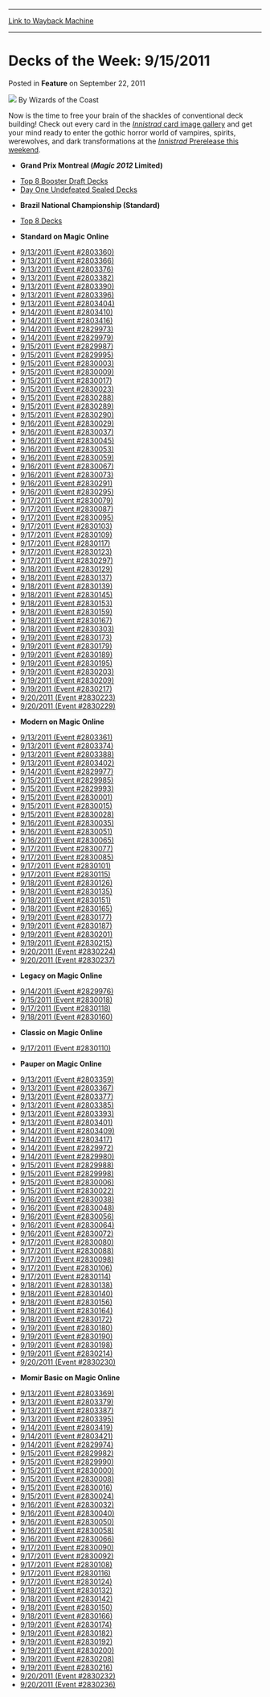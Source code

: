 
---
[Link to Wayback Machine](https://web.archive.org/web/20220927102757/https://magic.wizards.com/en/articles/archive/feature/decks-week-9152011-2011-09-22)

[_metadata_:author]:- "Wizards of the Coast"
[_metadata_:description]:- "Now is the time to free your brain of the shackles of conventional deck building! Check out every card in the Innistrad card image gallery and get your mind ready to enter the gothic horror world of vampires, spirits, werewolves, and dark transformations at the Innistrad Prerelease this weekend."
[_metadata_:generator]:- "Drupal 7 (http://drupal.org)"
[_metadata_:node]:- "643891"
[_metadata_:publish_date]:- "2011-09-22"
[_metadata_:source]:- "div-main-content"
[_metadata_:title]:- "Decks of the Week: 9/15/2011"
[_metadata_:wayback_capture_timestamp]:- "2022-09-27 10:27:57"
[_metadata_:wayback_raw_url]:- "https://web.archive.org/web/20220927102757id_/https://magic.wizards.com/en/articles/archive/feature/decks-week-9152011-2011-09-22"
[_metadata_:wayback_url]:- "https://magic.wizards.com/en/articles/archive/feature/decks-week-9152011-2011-09-22"
---


Decks of the Week: 9/15/2011
============================



 Posted in **Feature**
 on September 22, 2011 






![](https://media.magic.wizards.com/styles/auth_small/public/images/person/wizards_author.jpg)
By Wizards of the Coast











Now is the time to free your brain of the shackles of conventional deck building! Check out every card in the [*Innistrad* card image gallery](http://archive.wizards.com/magic/tcg/article.aspx?x=mtg/tcg/innistrad/cig) and get your mind ready to enter the gothic horror world of vampires, spirits, werewolves, and dark transformations at the [*Innistrad* Prerelease this weekend](http://archive.wizards.com/Magic/TCG/Events.aspx?x=mtgcom/events/prerelease-facts).


* **Grand Prix Montreal (***Magic** 2012* Limited)**
+ [Top 8 Booster Draft Decks](/en/events/coverage/theres-no-place-hoaen)
+ [Day One Undefeated Sealed Decks](/en/articles/archive/event-coverage/grand-prix-montreal-day-1-blog-2011-09-17)
* **Brazil National Championship (Standard)**
+ [Top 8 Decks](/en/events/coverage/camargo-no-1-brazilian-pod-caster)
* **Standard on Magic Online**
+ [9/13/2011 (Event #2803360)](http://archive.wizards.com/Magic/Digital/MagicOnlineTourn.aspx?x=mtg/digital/magiconline/tourn/2803360)
+ [9/13/2011 (Event #2803366)](http://archive.wizards.com/Magic/Digital/MagicOnlineTourn.aspx?x=mtg/digital/magiconline/tourn/2803366)
+ [9/13/2011 (Event #2803376)](http://archive.wizards.com/Magic/Digital/MagicOnlineTourn.aspx?x=mtg/digital/magiconline/tourn/2803376)
+ [9/13/2011 (Event #2803382)](http://archive.wizards.com/Magic/Digital/MagicOnlineTourn.aspx?x=mtg/digital/magiconline/tourn/2803382)
+ [9/13/2011 (Event #2803390)](http://archive.wizards.com/Magic/Digital/MagicOnlineTourn.aspx?x=mtg/digital/magiconline/tourn/2803390)
+ [9/13/2011 (Event #2803396)](http://archive.wizards.com/Magic/Digital/MagicOnlineTourn.aspx?x=mtg/digital/magiconline/tourn/2803396)
+ [9/13/2011 (Event #2803404)](http://archive.wizards.com/Magic/Digital/MagicOnlineTourn.aspx?x=mtg/digital/magiconline/tourn/2803404)
+ [9/14/2011 (Event #2803410)](http://archive.wizards.com/Magic/Digital/MagicOnlineTourn.aspx?x=mtg/digital/magiconline/tourn/2803410)
+ [9/14/2011 (Event #2803416)](http://archive.wizards.com/Magic/Digital/MagicOnlineTourn.aspx?x=mtg/digital/magiconline/tourn/2803416)
+ [9/14/2011 (Event #2829973)](http://archive.wizards.com/Magic/Digital/MagicOnlineTourn.aspx?x=mtg/digital/magiconline/tourn/2829973)
+ [9/14/2011 (Event #2829979)](http://archive.wizards.com/Magic/Digital/MagicOnlineTourn.aspx?x=mtg/digital/magiconline/tourn/2829979)
+ [9/15/2011 (Event #2829987)](http://archive.wizards.com/Magic/Digital/MagicOnlineTourn.aspx?x=mtg/digital/magiconline/tourn/2829987)
+ [9/15/2011 (Event #2829995)](http://archive.wizards.com/Magic/Digital/MagicOnlineTourn.aspx?x=mtg/digital/magiconline/tourn/2829995)
+ [9/15/2011 (Event #2830003)](http://archive.wizards.com/Magic/Digital/MagicOnlineTourn.aspx?x=mtg/digital/magiconline/tourn/2830003)
+ [9/15/2011 (Event #2830009)](http://archive.wizards.com/Magic/Digital/MagicOnlineTourn.aspx?x=mtg/digital/magiconline/tourn/2830009)
+ [9/15/2011 (Event #2830017)](http://archive.wizards.com/Magic/Digital/MagicOnlineTourn.aspx?x=mtg/digital/magiconline/tourn/2830017)
+ [9/15/2011 (Event #2830023)](http://archive.wizards.com/Magic/Digital/MagicOnlineTourn.aspx?x=mtg/digital/magiconline/tourn/2830023)
+ [9/15/2011 (Event #2830288)](http://archive.wizards.com/Magic/Digital/MagicOnlineTourn.aspx?x=mtg/digital/magiconline/tourn/2830288)
+ [9/15/2011 (Event #2830289)](http://archive.wizards.com/Magic/Digital/MagicOnlineTourn.aspx?x=mtg/digital/magiconline/tourn/2830289)
+ [9/15/2011 (Event #2830290)](http://archive.wizards.com/Magic/Digital/MagicOnlineTourn.aspx?x=mtg/digital/magiconline/tourn/2830290)
+ [9/16/2011 (Event #2830029)](http://archive.wizards.com/Magic/Digital/MagicOnlineTourn.aspx?x=mtg/digital/magiconline/tourn/2830029)
+ [9/16/2011 (Event #2830037)](http://archive.wizards.com/Magic/Digital/MagicOnlineTourn.aspx?x=mtg/digital/magiconline/tourn/2830037)
+ [9/16/2011 (Event #2830045)](http://archive.wizards.com/Magic/Digital/MagicOnlineTourn.aspx?x=mtg/digital/magiconline/tourn/2830045)
+ [9/16/2011 (Event #2830053)](http://archive.wizards.com/Magic/Digital/MagicOnlineTourn.aspx?x=mtg/digital/magiconline/tourn/2830053)
+ [9/16/2011 (Event #2830059)](http://archive.wizards.com/Magic/Digital/MagicOnlineTourn.aspx?x=mtg/digital/magiconline/tourn/2830059)
+ [9/16/2011 (Event #2830067)](http://archive.wizards.com/Magic/Digital/MagicOnlineTourn.aspx?x=mtg/digital/magiconline/tourn/2830067)
+ [9/16/2011 (Event #2830073)](http://archive.wizards.com/Magic/Digital/MagicOnlineTourn.aspx?x=mtg/digital/magiconline/tourn/2830073)
+ [9/16/2011 (Event #2830291)](http://archive.wizards.com/Magic/Digital/MagicOnlineTourn.aspx?x=mtg/digital/magiconline/tourn/2830291)
+ [9/16/2011 (Event #2830295)](http://archive.wizards.com/Magic/Digital/MagicOnlineTourn.aspx?x=mtg/digital/magiconline/tourn/2830295)
+ [9/17/2011 (Event #2830079)](http://archive.wizards.com/Magic/Digital/MagicOnlineTourn.aspx?x=mtg/digital/magiconline/tourn/2830079)
+ [9/17/2011 (Event #2830087)](http://archive.wizards.com/Magic/Digital/MagicOnlineTourn.aspx?x=mtg/digital/magiconline/tourn/2830087)
+ [9/17/2011 (Event #2830095)](http://archive.wizards.com/Magic/Digital/MagicOnlineTourn.aspx?x=mtg/digital/magiconline/tourn/2830095)
+ [9/17/2011 (Event #2830103)](http://archive.wizards.com/Magic/Digital/MagicOnlineTourn.aspx?x=mtg/digital/magiconline/tourn/2830103)
+ [9/17/2011 (Event #2830109)](http://archive.wizards.com/Magic/Digital/MagicOnlineTourn.aspx?x=mtg/digital/magiconline/tourn/2830109)
+ [9/17/2011 (Event #2830117)](http://archive.wizards.com/Magic/Digital/MagicOnlineTourn.aspx?x=mtg/digital/magiconline/tourn/2830117)
+ [9/17/2011 (Event #2830123)](http://archive.wizards.com/Magic/Digital/MagicOnlineTourn.aspx?x=mtg/digital/magiconline/tourn/2830123)
+ [9/17/2011 (Event #2830297)](http://archive.wizards.com/Magic/Digital/MagicOnlineTourn.aspx?x=mtg/digital/magiconline/tourn/2830297)
+ [9/18/2011 (Event #2830129)](http://archive.wizards.com/Magic/Digital/MagicOnlineTourn.aspx?x=mtg/digital/magiconline/tourn/2830129)
+ [9/18/2011 (Event #2830137)](http://archive.wizards.com/Magic/Digital/MagicOnlineTourn.aspx?x=mtg/digital/magiconline/tourn/2830137)
+ [9/18/2011 (Event #2830139)](http://archive.wizards.com/Magic/Digital/MagicOnlineTourn.aspx?x=mtg/digital/magiconline/tourn/2830139)
+ [9/18/2011 (Event #2830145)](http://archive.wizards.com/Magic/Digital/MagicOnlineTourn.aspx?x=mtg/digital/magiconline/tourn/2830145)
+ [9/18/2011 (Event #2830153)](http://archive.wizards.com/Magic/Digital/MagicOnlineTourn.aspx?x=mtg/digital/magiconline/tourn/2830153)
+ [9/18/2011 (Event #2830159)](http://archive.wizards.com/Magic/Digital/MagicOnlineTourn.aspx?x=mtg/digital/magiconline/tourn/2830159)
+ [9/18/2011 (Event #2830167)](http://archive.wizards.com/Magic/Digital/MagicOnlineTourn.aspx?x=mtg/digital/magiconline/tourn/2830167)
+ [9/18/2011 (Event #2830303)](http://archive.wizards.com/Magic/Digital/MagicOnlineTourn.aspx?x=mtg/digital/magiconline/tourn/2830303)
+ [9/19/2011 (Event #2830173)](http://archive.wizards.com/Magic/Digital/MagicOnlineTourn.aspx?x=mtg/digital/magiconline/tourn/2830173)
+ [9/19/2011 (Event #2830179)](http://archive.wizards.com/Magic/Digital/MagicOnlineTourn.aspx?x=mtg/digital/magiconline/tourn/2830179)
+ [9/19/2011 (Event #2830189)](http://archive.wizards.com/Magic/Digital/MagicOnlineTourn.aspx?x=mtg/digital/magiconline/tourn/2830189)
+ [9/19/2011 (Event #2830195)](http://archive.wizards.com/Magic/Digital/MagicOnlineTourn.aspx?x=mtg/digital/magiconline/tourn/2830195)
+ [9/19/2011 (Event #2830203)](http://archive.wizards.com/Magic/Digital/MagicOnlineTourn.aspx?x=mtg/digital/magiconline/tourn/2830203)
+ [9/19/2011 (Event #2830209)](http://archive.wizards.com/Magic/Digital/MagicOnlineTourn.aspx?x=mtg/digital/magiconline/tourn/2830209)
+ [9/19/2011 (Event #2830217)](http://archive.wizards.com/Magic/Digital/MagicOnlineTourn.aspx?x=mtg/digital/magiconline/tourn/2830217)
+ [9/20/2011 (Event #2830223)](http://archive.wizards.com/Magic/Digital/MagicOnlineTourn.aspx?x=mtg/digital/magiconline/tourn/2830223)
+ [9/20/2011 (Event #2830229)](http://archive.wizards.com/Magic/Digital/MagicOnlineTourn.aspx?x=mtg/digital/magiconline/tourn/2830229)
* **Modern on Magic Online**
+ [9/13/2011 (Event #2803361)](http://archive.wizards.com/Magic/Digital/MagicOnlineTourn.aspx?x=mtg/digital/magiconline/tourn/2803361)
+ [9/13/2011 (Event #2803374)](http://archive.wizards.com/Magic/Digital/MagicOnlineTourn.aspx?x=mtg/digital/magiconline/tourn/2803374)
+ [9/13/2011 (Event #2803388)](http://archive.wizards.com/Magic/Digital/MagicOnlineTourn.aspx?x=mtg/digital/magiconline/tourn/2803388)
+ [9/13/2011 (Event #2803402)](http://archive.wizards.com/Magic/Digital/MagicOnlineTourn.aspx?x=mtg/digital/magiconline/tourn/2803402)
+ [9/14/2011 (Event #2829977)](http://archive.wizards.com/Magic/Digital/MagicOnlineTourn.aspx?x=mtg/digital/magiconline/tourn/2829977)
+ [9/15/2011 (Event #2829985)](http://archive.wizards.com/Magic/Digital/MagicOnlineTourn.aspx?x=mtg/digital/magiconline/tourn/2829985)
+ [9/15/2011 (Event #2829993)](http://archive.wizards.com/Magic/Digital/MagicOnlineTourn.aspx?x=mtg/digital/magiconline/tourn/2829993)
+ [9/15/2011 (Event #2830001)](http://archive.wizards.com/Magic/Digital/MagicOnlineTourn.aspx?x=mtg/digital/magiconline/tourn/2830001)
+ [9/15/2011 (Event #2830015)](http://archive.wizards.com/Magic/Digital/MagicOnlineTourn.aspx?x=mtg/digital/magiconline/tourn/2830015)
+ [9/15/2011 (Event #2830028)](http://archive.wizards.com/Magic/Digital/MagicOnlineTourn.aspx?x=mtg/digital/magiconline/tourn/2830028)
+ [9/16/2011 (Event #2830035)](http://archive.wizards.com/Magic/Digital/MagicOnlineTourn.aspx?x=mtg/digital/magiconline/tourn/2830035)
+ [9/16/2011 (Event #2830051)](http://archive.wizards.com/Magic/Digital/MagicOnlineTourn.aspx?x=mtg/digital/magiconline/tourn/2830051)
+ [9/16/2011 (Event #2830065)](http://archive.wizards.com/Magic/Digital/MagicOnlineTourn.aspx?x=mtg/digital/magiconline/tourn/2830065)
+ [9/17/2011 (Event #2830077)](http://archive.wizards.com/Magic/Digital/MagicOnlineTourn.aspx?x=mtg/digital/magiconline/tourn/2830077)
+ [9/17/2011 (Event #2830085)](http://archive.wizards.com/Magic/Digital/MagicOnlineTourn.aspx?x=mtg/digital/magiconline/tourn/2830085)
+ [9/17/2011 (Event #2830101)](http://archive.wizards.com/Magic/Digital/MagicOnlineTourn.aspx?x=mtg/digital/magiconline/tourn/2830101)
+ [9/17/2011 (Event #2830115)](http://archive.wizards.com/Magic/Digital/MagicOnlineTourn.aspx?x=mtg/digital/magiconline/tourn/2830115)
+ [9/18/2011 (Event #2830126)](http://archive.wizards.com/Magic/Digital/MagicOnlineTourn.aspx?x=mtg/digital/magiconline/tourn/2830126)
+ [9/18/2011 (Event #2830135)](http://archive.wizards.com/Magic/Digital/MagicOnlineTourn.aspx?x=mtg/digital/magiconline/tourn/2830135)
+ [9/18/2011 (Event #2830151)](http://archive.wizards.com/Magic/Digital/MagicOnlineTourn.aspx?x=mtg/digital/magiconline/tourn/2830151)
+ [9/18/2011 (Event #2830165)](http://archive.wizards.com/Magic/Digital/MagicOnlineTourn.aspx?x=mtg/digital/magiconline/tourn/2830165)
+ [9/19/2011 (Event #2830177)](http://archive.wizards.com/Magic/Digital/MagicOnlineTourn.aspx?x=mtg/digital/magiconline/tourn/2830177)
+ [9/19/2011 (Event #2830187)](http://archive.wizards.com/Magic/Digital/MagicOnlineTourn.aspx?x=mtg/digital/magiconline/tourn/2830187)
+ [9/19/2011 (Event #2830201)](http://archive.wizards.com/Magic/Digital/MagicOnlineTourn.aspx?x=mtg/digital/magiconline/tourn/2830201)
+ [9/19/2011 (Event #2830215)](http://archive.wizards.com/Magic/Digital/MagicOnlineTourn.aspx?x=mtg/digital/magiconline/tourn/2830215)
+ [9/20/2011 (Event #2830224)](http://archive.wizards.com/Magic/Digital/MagicOnlineTourn.aspx?x=mtg/digital/magiconline/tourn/2830224)
+ [9/20/2011 (Event #2830237)](http://archive.wizards.com/Magic/Digital/MagicOnlineTourn.aspx?x=mtg/digital/magiconline/tourn/2830237)
* **Legacy on Magic Online**
+ [9/14/2011 (Event #2829976)](http://archive.wizards.com/Magic/Digital/MagicOnlineTourn.aspx?x=mtg/digital/magiconline/tourn/2829976)
+ [9/15/2011 (Event #2830018)](http://archive.wizards.com/Magic/Digital/MagicOnlineTourn.aspx?x=mtg/digital/magiconline/tourn/2830018)
+ [9/17/2011 (Event #2830118)](http://archive.wizards.com/Magic/Digital/MagicOnlineTourn.aspx?x=mtg/digital/magiconline/tourn/2830118)
+ [9/18/2011 (Event #2830160)](http://archive.wizards.com/Magic/Digital/MagicOnlineTourn.aspx?x=mtg/digital/magiconline/tourn/2830160)
* **Classic on Magic Online**
+ [9/17/2011 (Event #2830110)](http://archive.wizards.com/Magic/Digital/MagicOnlineTourn.aspx?x=mtg/digital/magiconline/tourn/2830110)
* **Pauper on Magic Online**
+ [9/13/2011 (Event #2803359)](http://archive.wizards.com/Magic/Digital/MagicOnlineTourn.aspx?x=mtg/digital/magiconline/tourn/2803359)
+ [9/13/2011 (Event #2803367)](http://archive.wizards.com/Magic/Digital/MagicOnlineTourn.aspx?x=mtg/digital/magiconline/tourn/2803367)
+ [9/13/2011 (Event #2803377)](http://archive.wizards.com/Magic/Digital/MagicOnlineTourn.aspx?x=mtg/digital/magiconline/tourn/2803377)
+ [9/13/2011 (Event #2803385)](http://archive.wizards.com/Magic/Digital/MagicOnlineTourn.aspx?x=mtg/digital/magiconline/tourn/2803385)
+ [9/13/2011 (Event #2803393)](http://archive.wizards.com/Magic/Digital/MagicOnlineTourn.aspx?x=mtg/digital/magiconline/tourn/2803393)
+ [9/13/2011 (Event #2803401)](http://archive.wizards.com/Magic/Digital/MagicOnlineTourn.aspx?x=mtg/digital/magiconline/tourn/2803401)
+ [9/14/2011 (Event #2803409)](http://archive.wizards.com/Magic/Digital/MagicOnlineTourn.aspx?x=mtg/digital/magiconline/tourn/2803409)
+ [9/14/2011 (Event #2803417)](http://archive.wizards.com/Magic/Digital/MagicOnlineTourn.aspx?x=mtg/digital/magiconline/tourn/2803417)
+ [9/14/2011 (Event #2829972)](http://archive.wizards.com/Magic/Digital/MagicOnlineTourn.aspx?x=mtg/digital/magiconline/tourn/2829972)
+ [9/14/2011 (Event #2829980)](http://archive.wizards.com/Magic/Digital/MagicOnlineTourn.aspx?x=mtg/digital/magiconline/tourn/2829980)
+ [9/15/2011 (Event #2829988)](http://archive.wizards.com/Magic/Digital/MagicOnlineTourn.aspx?x=mtg/digital/magiconline/tourn/2829988)
+ [9/15/2011 (Event #2829998)](http://archive.wizards.com/Magic/Digital/MagicOnlineTourn.aspx?x=mtg/digital/magiconline/tourn/2829998)
+ [9/15/2011 (Event #2830006)](http://archive.wizards.com/Magic/Digital/MagicOnlineTourn.aspx?x=mtg/digital/magiconline/tourn/2830006)
+ [9/15/2011 (Event #2830022)](http://archive.wizards.com/Magic/Digital/MagicOnlineTourn.aspx?x=mtg/digital/magiconline/tourn/2830022)
+ [9/16/2011 (Event #2830038)](http://archive.wizards.com/Magic/Digital/MagicOnlineTourn.aspx?x=mtg/digital/magiconline/tourn/2830038)
+ [9/16/2011 (Event #2830048)](http://archive.wizards.com/Magic/Digital/MagicOnlineTourn.aspx?x=mtg/digital/magiconline/tourn/2830048)
+ [9/16/2011 (Event #2830056)](http://archive.wizards.com/Magic/Digital/MagicOnlineTourn.aspx?x=mtg/digital/magiconline/tourn/2830056)
+ [9/16/2011 (Event #2830064)](http://archive.wizards.com/Magic/Digital/MagicOnlineTourn.aspx?x=mtg/digital/magiconline/tourn/2830064)
+ [9/16/2011 (Event #2830072)](http://archive.wizards.com/Magic/Digital/MagicOnlineTourn.aspx?x=mtg/digital/magiconline/tourn/2830072)
+ [9/17/2011 (Event #2830080)](http://archive.wizards.com/Magic/Digital/MagicOnlineTourn.aspx?x=mtg/digital/magiconline/tourn/2830080)
+ [9/17/2011 (Event #2830088)](http://archive.wizards.com/Magic/Digital/MagicOnlineTourn.aspx?x=mtg/digital/magiconline/tourn/2830088)
+ [9/17/2011 (Event #2830098)](http://archive.wizards.com/Magic/Digital/MagicOnlineTourn.aspx?x=mtg/digital/magiconline/tourn/2830098)
+ [9/17/2011 (Event #2830106)](http://archive.wizards.com/Magic/Digital/MagicOnlineTourn.aspx?x=mtg/digital/magiconline/tourn/2830106)
+ [9/17/2011 (Event #2830114)](http://archive.wizards.com/Magic/Digital/MagicOnlineTourn.aspx?x=mtg/digital/magiconline/tourn/2830114)
+ [9/18/2011 (Event #2830138)](http://archive.wizards.com/Magic/Digital/MagicOnlineTourn.aspx?x=mtg/digital/magiconline/tourn/2830138)
+ [9/18/2011 (Event #2830140)](http://archive.wizards.com/Magic/Digital/MagicOnlineTourn.aspx?x=mtg/digital/magiconline/tourn/2830140)
+ [9/18/2011 (Event #2830156)](http://archive.wizards.com/Magic/Digital/MagicOnlineTourn.aspx?x=mtg/digital/magiconline/tourn/2830156)
+ [9/18/2011 (Event #2830164)](http://archive.wizards.com/Magic/Digital/MagicOnlineTourn.aspx?x=mtg/digital/magiconline/tourn/2830164)
+ [9/18/2011 (Event #2830172)](http://archive.wizards.com/Magic/Digital/MagicOnlineTourn.aspx?x=mtg/digital/magiconline/tourn/2830172)
+ [9/19/2011 (Event #2830180)](http://archive.wizards.com/Magic/Digital/MagicOnlineTourn.aspx?x=mtg/digital/magiconline/tourn/2830180)
+ [9/19/2011 (Event #2830190)](http://archive.wizards.com/Magic/Digital/MagicOnlineTourn.aspx?x=mtg/digital/magiconline/tourn/2830190)
+ [9/19/2011 (Event #2830198)](http://archive.wizards.com/Magic/Digital/MagicOnlineTourn.aspx?x=mtg/digital/magiconline/tourn/2830198)
+ [9/19/2011 (Event #2830214)](http://archive.wizards.com/Magic/Digital/MagicOnlineTourn.aspx?x=mtg/digital/magiconline/tourn/2830214)
+ [9/20/2011 (Event #2830230)](http://archive.wizards.com/Magic/Digital/MagicOnlineTourn.aspx?x=mtg/digital/magiconline/tourn/2830230)
* **Momir Basic on Magic Online**
+ [9/13/2011 (Event #2803369)](http://archive.wizards.com/Magic/Digital/MagicOnlineTourn.aspx?x=mtg/digital/magiconline/tourn/2803369)
+ [9/13/2011 (Event #2803379)](http://archive.wizards.com/Magic/Digital/MagicOnlineTourn.aspx?x=mtg/digital/magiconline/tourn/2803379)
+ [9/13/2011 (Event #2803387)](http://archive.wizards.com/Magic/Digital/MagicOnlineTourn.aspx?x=mtg/digital/magiconline/tourn/2803387)
+ [9/13/2011 (Event #2803395)](http://archive.wizards.com/Magic/Digital/MagicOnlineTourn.aspx?x=mtg/digital/magiconline/tourn/2803395)
+ [9/14/2011 (Event #2803419)](http://archive.wizards.com/Magic/Digital/MagicOnlineTourn.aspx?x=mtg/digital/magiconline/tourn/2803419)
+ [9/14/2011 (Event #2803421)](http://archive.wizards.com/Magic/Digital/MagicOnlineTourn.aspx?x=mtg/digital/magiconline/tourn/2803421)
+ [9/14/2011 (Event #2829974)](http://archive.wizards.com/Magic/Digital/MagicOnlineTourn.aspx?x=mtg/digital/magiconline/tourn/2829974)
+ [9/15/2011 (Event #2829982)](http://archive.wizards.com/Magic/Digital/MagicOnlineTourn.aspx?x=mtg/digital/magiconline/tourn/2829982)
+ [9/15/2011 (Event #2829990)](http://archive.wizards.com/Magic/Digital/MagicOnlineTourn.aspx?x=mtg/digital/magiconline/tourn/2829990)
+ [9/15/2011 (Event #2830000)](http://archive.wizards.com/Magic/Digital/MagicOnlineTourn.aspx?x=mtg/digital/magiconline/tourn/2830000)
+ [9/15/2011 (Event #2830008)](http://archive.wizards.com/Magic/Digital/MagicOnlineTourn.aspx?x=mtg/digital/magiconline/tourn/2830008)
+ [9/15/2011 (Event #2830016)](http://archive.wizards.com/Magic/Digital/MagicOnlineTourn.aspx?x=mtg/digital/magiconline/tourn/2830016)
+ [9/15/2011 (Event #2830024)](http://archive.wizards.com/Magic/Digital/MagicOnlineTourn.aspx?x=mtg/digital/magiconline/tourn/2830024)
+ [9/16/2011 (Event #2830032)](http://archive.wizards.com/Magic/Digital/MagicOnlineTourn.aspx?x=mtg/digital/magiconline/tourn/2830032)
+ [9/16/2011 (Event #2830040)](http://archive.wizards.com/Magic/Digital/MagicOnlineTourn.aspx?x=mtg/digital/magiconline/tourn/2830040)
+ [9/16/2011 (Event #2830050)](http://archive.wizards.com/Magic/Digital/MagicOnlineTourn.aspx?x=mtg/digital/magiconline/tourn/2830050)
+ [9/16/2011 (Event #2830058)](http://archive.wizards.com/Magic/Digital/MagicOnlineTourn.aspx?x=mtg/digital/magiconline/tourn/2830058)
+ [9/16/2011 (Event #2830066)](http://archive.wizards.com/Magic/Digital/MagicOnlineTourn.aspx?x=mtg/digital/magiconline/tourn/2830066)
+ [9/17/2011 (Event #2830090)](http://archive.wizards.com/Magic/Digital/MagicOnlineTourn.aspx?x=mtg/digital/magiconline/tourn/2830090)
+ [9/17/2011 (Event #2830092)](http://archive.wizards.com/Magic/Digital/MagicOnlineTourn.aspx?x=mtg/digital/magiconline/tourn/2830092)
+ [9/17/2011 (Event #2830108)](http://archive.wizards.com/Magic/Digital/MagicOnlineTourn.aspx?x=mtg/digital/magiconline/tourn/2830108)
+ [9/17/2011 (Event #2830116)](http://archive.wizards.com/Magic/Digital/MagicOnlineTourn.aspx?x=mtg/digital/magiconline/tourn/2830116)
+ [9/17/2011 (Event #2830124)](http://archive.wizards.com/Magic/Digital/MagicOnlineTourn.aspx?x=mtg/digital/magiconline/tourn/2830124)
+ [9/18/2011 (Event #2830132)](http://archive.wizards.com/Magic/Digital/MagicOnlineTourn.aspx?x=mtg/digital/magiconline/tourn/2830132)
+ [9/18/2011 (Event #2830142)](http://archive.wizards.com/Magic/Digital/MagicOnlineTourn.aspx?x=mtg/digital/magiconline/tourn/2830142)
+ [9/18/2011 (Event #2830150)](http://archive.wizards.com/Magic/Digital/MagicOnlineTourn.aspx?x=mtg/digital/magiconline/tourn/2830150)
+ [9/18/2011 (Event #2830166)](http://archive.wizards.com/Magic/Digital/MagicOnlineTourn.aspx?x=mtg/digital/magiconline/tourn/2830166)
+ [9/19/2011 (Event #2830174)](http://archive.wizards.com/Magic/Digital/MagicOnlineTourn.aspx?x=mtg/digital/magiconline/tourn/2830174)
+ [9/19/2011 (Event #2830182)](http://archive.wizards.com/Magic/Digital/MagicOnlineTourn.aspx?x=mtg/digital/magiconline/tourn/2830182)
+ [9/19/2011 (Event #2830192)](http://archive.wizards.com/Magic/Digital/MagicOnlineTourn.aspx?x=mtg/digital/magiconline/tourn/2830192)
+ [9/19/2011 (Event #2830200)](http://archive.wizards.com/Magic/Digital/MagicOnlineTourn.aspx?x=mtg/digital/magiconline/tourn/2830200)
+ [9/19/2011 (Event #2830208)](http://archive.wizards.com/Magic/Digital/MagicOnlineTourn.aspx?x=mtg/digital/magiconline/tourn/2830208)
+ [9/19/2011 (Event #2830216)](http://archive.wizards.com/Magic/Digital/MagicOnlineTourn.aspx?x=mtg/digital/magiconline/tourn/2830216)
+ [9/20/2011 (Event #2830232)](http://archive.wizards.com/Magic/Digital/MagicOnlineTourn.aspx?x=mtg/digital/magiconline/tourn/2830232)
+ [9/20/2011 (Event #2830236)](http://archive.wizards.com/Magic/Digital/MagicOnlineTourn.aspx?x=mtg/digital/magiconline/tourn/2830236)






